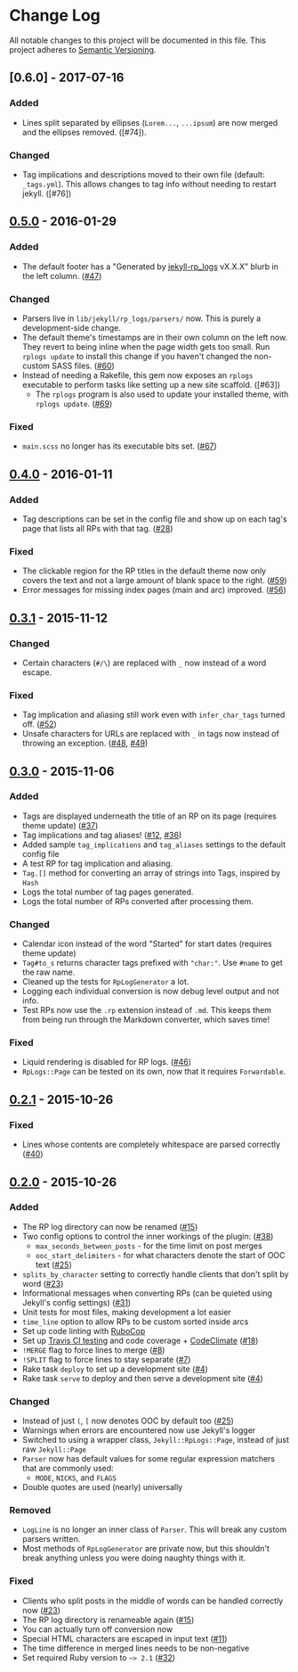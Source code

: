 # Change Log
All notable changes to this project will be documented in this file.
This project adheres to [Semantic Versioning](http://semver.org/).

## [0.6.0] - 2017-07-16
### Added
- Lines split separated by ellipses (`Lorem...`, `...ipsum`) are now merged and the ellipses removed. ([#74]).

### Changed
- Tag implications and descriptions moved to their own file (default: `_tags.yml`). This allows changes to tag info without needing to restart jekyll. ([#76])

## [0.5.0] - 2016-01-29
### Added
- The default footer has a "Generated by [jekyll-rp_logs](https://github.com/xiagu/jekyll-rp_logs) vX.X.X" blurb in the left column. ([#47])

### Changed
- Parsers live in `lib/jekyll/rp_logs/parsers/` now. This is purely a development-side change.
- The default theme's timestamps are in their own column on the left now. They revert to being inline when the page width gets too small. Run `rplogs update` to install this change if you haven't changed the non-custom SASS files. ([#60])
- Instead of needing a Rakefile, this gem now exposes an `rplogs` executable to perform tasks like setting up a new site scaffold. ([#63])
  - The `rplogs` program is also used to update your installed theme, with `rplogs update`. ([#69])

### Fixed
- `main.scss` no longer has its executable bits set. ([#67])

## [0.4.0] - 2016-01-11
### Added
- Tag descriptions can be set in the config file and show up on each tag's page that lists all RPs with that tag. ([#28])

### Fixed
- The clickable region for the RP titles in the default theme now only covers the text and not a large amount of blank space to the right. ([#59])
- Error messages for missing index pages (main and arc) improved. ([#56])

## [0.3.1] - 2015-11-12
### Changed
- Certain characters (`#/\`) are replaced with `_` now instead of a word escape.

### Fixed
- Tag implication and aliasing still work even with `infer_char_tags` turned off. ([#52])
- Unsafe characters for URLs are replaced with `_` in tags now instead of throwing an exception. ([#48], [#49])

## [0.3.0] - 2015-11-06
### Added
- Tags are displayed underneath the title of an RP on its page (requires theme update) ([#37])
- Tag implications and tag aliases! ([#12], [#36])
- Added sample `tag_implications` and `tag_aliases` settings to the default config file
- A test RP for tag implication and aliasing.
- `Tag.[]` method for converting an array of strings into Tags, inspired by `Hash`
- Logs the total number of tag pages generated.
- Logs the total number of RPs converted after processing them.


### Changed
- Calendar icon instead of the word "Started" for start dates (requires theme update)
- `Tag#to_s` returns character tags prefixed with `"char:"`. Use `#name` to get the raw name.
- Cleaned up the tests for `RpLogGenerator` a lot.
- Logging each individual conversion is now debug level output and not info.
- Test RPs now use the `.rp` extension instead of `.md`. This keeps them from being run through the Markdown converter, which saves time!

### Fixed
- Liquid rendering is disabled for RP logs. ([#46])
- `RpLogs::Page` can be tested on its own, now that it requires `Forwardable`.

## [0.2.1] - 2015-10-26
### Fixed
- Lines whose contents are completely whitespace are parsed correctly ([#40])

## [0.2.0] - 2015-10-26
### Added
- The RP log directory can now be renamed ([#15])
- Two config options to control the inner workings of the plugin: ([#38])
  - `max_seconds_between_posts` - for the time limit on post merges
  - `ooc_start_delimiters` - for what characters denote the start of OOC text ([#25])
- `splits_by_character` setting to correctly handle clients that don't split by word ([#23])
- Informational messages when converting RPs (can be quieted using Jekyll's config settings) ([#31])
- Unit tests for most files, making development a lot easier
- `time_line` option to allow RPs to be custom sorted inside arcs
- Set up code linting with [RuboCop](https://github.com/bbatsov/rubocop)
- Set up [Travis CI testing](https://travis-ci.org/xiagu/jekyll-rp_logs) and code coverage + [CodeClimate](https://codeclimate.com/github/xiagu/jekyll-rp_logs) ([#18])
- `!MERGE` flag to force lines to merge ([#8])
- `!SPLIT` flag to force lines to stay separate  ([#7])
- Rake task `deploy` to set up a development site ([#4])
- Rake task `serve` to deploy and then serve a development site ([#4])

### Changed
- Instead of just `(`, `[` now denotes OOC by default too ([#25])
- Warnings when errors are encountered now use Jekyll's logger
- Switched to using a wrapper class, `Jekyll::RpLogs::Page`, instead of just raw `Jekyll::Page`
- `Parser` now has default values for some regular expression matchers that are commonly used:
  - `MODE`, `NICKS`, and `FLAGS`
- Double quotes are used (nearly) universally

### Removed
- `LogLine` is no longer an inner class of `Parser`. This will break any custom parsers written.
- Most methods of `RpLogGenerator` are private now, but this shouldn't break anything unless you were doing naughty things with it.

### Fixed
- Clients who split posts in the middle of words can be handled correctly now ([#23])
- The RP log directory is renameable again ([#15])
- You can actually turn off conversion now
- Special HTML characters are escaped in input text ([#11])
- The time difference in merged lines needs to be non-negative
- Set required Ruby version to `~> 2.1` ([#32])


[0.5.0]: https://github.com/xiagu/jekyll-rp_logs/compare/v0.4.0...v0.5.0
[0.4.0]: https://github.com/xiagu/jekyll-rp_logs/compare/v0.3.1...v0.4.0
[0.3.1]: https://github.com/xiagu/jekyll-rp_logs/compare/v0.3.0...v0.3.1
[0.3.0]: https://github.com/xiagu/jekyll-rp_logs/compare/v0.2.1...v0.3.0
[0.2.1]: https://github.com/xiagu/jekyll-rp_logs/compare/v0.2.0...v0.2.1
[0.2.0]: https://github.com/xiagu/jekyll-rp_logs/compare/v0.1.6...v0.2.0

[#11]: https://github.com/xiagu/jekyll-rp_logs/issues/11
[#15]: https://github.com/xiagu/jekyll-rp_logs/issues/15
[#23]: https://github.com/xiagu/jekyll-rp_logs/issues/23
[#25]: https://github.com/xiagu/jekyll-rp_logs/issues/25
[#31]: https://github.com/xiagu/jekyll-rp_logs/issues/31
[#32]: https://github.com/xiagu/jekyll-rp_logs/issues/32
[#18]: https://github.com/xiagu/jekyll-rp_logs/issues/18
[#38]: https://github.com/xiagu/jekyll-rp_logs/issues/38
[#8]: https://github.com/xiagu/jekyll-rp_logs/issues/8
[#7]: https://github.com/xiagu/jekyll-rp_logs/issues/7
[#4]: https://github.com/xiagu/jekyll-rp_logs/issues/4
[#40]: https://github.com/xiagu/jekyll-rp_logs/issues/40
[#46]: https://github.com/xiagu/jekyll-rp_logs/issues/46
[#12]: https://github.com/xiagu/jekyll-rp_logs/issues/12
[#36]: https://github.com/xiagu/jekyll-rp_logs/issues/36
[#37]: https://github.com/xiagu/jekyll-rp_logs/issues/37
[#48]: https://github.com/xiagu/jekyll-rp_logs/issues/48
[#49]: https://github.com/xiagu/jekyll-rp_logs/issues/49
[#52]: https://github.com/xiagu/jekyll-rp_logs/issues/52
[#28]: https://github.com/xiagu/jekyll-rp_logs/issues/28
[#59]: https://github.com/xiagu/jekyll-rp_logs/issues/59
[#56]: https://github.com/xiagu/jekyll-rp_logs/issues/56
[#47]: https://github.com/xiagu/jekyll-rp_logs/issues/47
[#57]: https://github.com/xiagu/jekyll-rp_logs/issues/57
[#60]: https://github.com/xiagu/jekyll-rp_logs/issues/60
[#67]: https://github.com/xiagu/jekyll-rp_logs/issues/67
[#69]: https://github.com/xiagu/jekyll-rp_logs/issues/69
